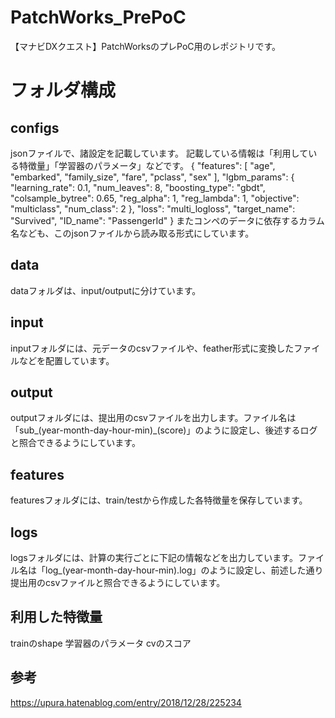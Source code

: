 # PatchWorks_PrePoC
【マナビDXクエスト】PatchWorksのプレPoC用のレポジトリです。

# フォルダ構成
## configs
jsonファイルで、諸設定を記載しています。
記載している情報は「利用している特徴量」「学習器のパラメータ」などです。
{
    "features": [
        "age",
        "embarked",
        "family_size",
        "fare",
        "pclass",
        "sex"
    ],
    "lgbm_params": {
        "learning_rate": 0.1,
        "num_leaves": 8,
        "boosting_type": "gbdt",
        "colsample_bytree": 0.65,
        "reg_alpha": 1,
        "reg_lambda": 1,
        "objective": "multiclass",
        "num_class": 2
    },
    "loss": "multi_logloss",
    "target_name": "Survived",
    "ID_name": "PassengerId"
}
またコンペのデータに依存するカラム名なども、このjsonファイルから読み取る形式にしています。

## data
dataフォルダは、input/outputに分けています。

## input
inputフォルダには、元データのcsvファイルや、feather形式に変換したファイルなどを配置しています。

## output
outputフォルダには、提出用のcsvファイルを出力します。ファイル名は「sub_(year-month-day-hour-min)_(score)」のように設定し、後述するログと照合できるようにしています。

## features
featuresフォルダには、train/testから作成した各特徴量を保存しています。

## logs
logsフォルダには、計算の実行ごとに下記の情報などを出力しています。ファイル名は「log_(year-month-day-hour-min).log」のように設定し、前述した通り提出用のcsvファイルと照合できるようにしています。

## 利用した特徴量
trainのshape
学習器のパラメータ
cvのスコア

## 参考
https://upura.hatenablog.com/entry/2018/12/28/225234
